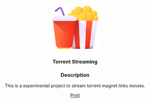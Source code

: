 <div align="center">
    <img src="./client/popcorn.svg" width="150">
    <h3>Torrent Streaming</h3>
<div>

### Description

This is a experimental project to stream torrent magnet links movies.

[Print](./assets/print01.png)